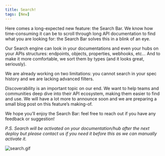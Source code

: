```yaml
---
title: Search!
tags: [New]
---
```


Here comes a long-expected new feature: the Search Bar. We know how time-consuming it can be to scroll through long API documentation to find what you are looking for: the Search Bar solves this in a blink of an eye.

Our Search engine can look in your documentations and even your hubs on your APIs structures: endpoints, objects, properties, webhooks, etc... And to make it more comfortable, we sort them by types (and it looks great, seriously).

We are already working on two limitations: you cannot search in your spec history and we are lacking advanced filters.

Discoverability is an important topic on our end. We want to help teams and communities deep dive into their API ecosystem, making them easier to find and use. We will have a lot more to announce soon and we are preparing a small blog post on this feature’s making-of.

We hope you’ll enjoy the Search Bar: feel free to reach out if you have any feedback or suggestion!

_P.S. Search will be activated on your documentation/hub after the next deploy but please contact us if you need it before this as we can manually activate it._

![search.gif](/images/updates/search.gif)
